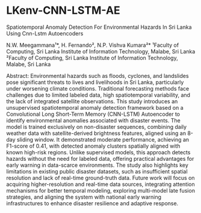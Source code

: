 # LKenv-CNN-LSTM-AE
  Spatiotemporal Anomaly Detection For Environmental Hazards In Sri Lanka Using Cnn-Lstm Autoencoders

N.W. Meegammana¹*, H. Fernando², N.P. Vishva Kumara²*
¹Faculty of Computing, Sri Lanka Institute of Information Technology, Malabe, Sri Lanka
 ²Faculty of Computing, Sri Lanka Institute of Information Technology, Malabe, Sri Lanka
 

Abstract: Environmental hazards such as floods, cyclones, and landslides pose significant threats to lives and livelihoods in Sri Lanka, particularly under worsening climate conditions. Traditional forecasting methods face challenges due to limited labeled data, high spatiotemporal variability, and the lack of integrated satellite observations. This study introduces an unsupervised spatiotemporal anomaly detection framework based on a Convolutional Long Short-Term Memory (CNN-LSTM) Autoencoder to identify environmental anomalies associated with disaster events. The model is trained exclusively on non-disaster sequences, combining daily weather data with satellite-derived brightness features, aligned using an 8-day sliding window. It demonstrated moderate performance, achieving an F1-score of 0.41, with detected anomaly clusters spatially aligned with known high-risk regions. Unlike supervised models, this approach detects hazards without the need for labeled data, offering practical advantages for early warning in data-scarce environments. The study also highlights key limitations in existing public disaster datasets, such as insufficient spatial resolution and lack of real-time ground-truth data. Future work will focus on acquiring higher-resolution and real-time data sources, integrating attention mechanisms for better temporal modeling, exploring multi-model late fusion strategies, and aligning the system with national early warning infrastructures to enhance disaster resilience and adaptive response.

